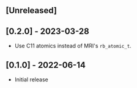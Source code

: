 ## [Unreleased]

## [0.2.0] - 2023-03-28

- Use C11 atomics instead of MRI's `rb_atomic_t`.

## [0.1.0] - 2022-06-14

- Initial release
